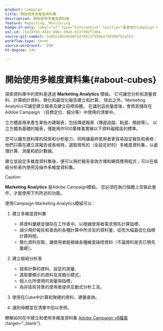 ```yaml
---
product: campaign
title: 開始使用多維度資料集
description: 開始使用多維度資料集
feature: Reporting, Monitoring
badge-v7-only: label="v7" type="Informative" tooltip="僅適用於Campaign Classic v7"
exl-id: 71d24f03-d41d-49bc-b9a5-8237902f7d6a
source-git-commit: 3a9b21d626b60754789c3f594ba798309f62a553
workflow-type: tm+mt
source-wordcount: '350'
ht-degree: 24%

---
```


# 開始使用多維度資料集{#about-cubes}



探索資料庫中的資料是透過 **Marketing Analytics** 模組。 它可讓您分析和測量資料、計算統計資料、簡化和最佳化報告建立和計算。 除此之外，Marketing Analytics可讓您建立報表及建立目標母體。 在識別這些量度後，會將其儲存在Adobe Campaign （目標定位、細分等）中使用的清單中。

立方體是用來產生某些內建報表，包括傳遞報表（傳遞追蹤、點選、開啟等）。 以立方體為基礎的報表，僅能用作500萬條事實線以下資料磁碟區的標準。

您可以擴充資料庫的探索和分析能力，同時讓最終使用者更容易設定報告和表格：他們只需在建立其報告或表格時，選取現有的（全設定好的）多維度資料集，以處理計算、測量和統計數據。

建立並設定多維度資料集後，便可以用於報告查詢方塊和網頁應用程式；可以在樞紐分析表內使用及操作多維度資料集。

>[!CAUTION]
>
>**Marketing Analytics** 是Adobe Campaign模組。 您必須在執行個體上安裝此套件，才能使用下列所述的功能。

使用Campaign Marketing Analytics模組可以：

1. 建立多維度資料集

   * 將資料彙總並儲存在工作表中，以根據使用者需求預先計算指標，
   * 減少用於報告和查詢的各種計算中所涉及的資料量，從而大幅最佳化指標計算時間，
   * 簡化資料存取，讓使用者能根據各種維度操控資料（不論資料是否已預先彙總）。

1. 建立樞紐分析表

   * 探索計算的資料、設定的測量、
   * 選取要顯示的資料及其顯示模式，
   * 個人化所使用的測量與指標，
   * 為非技術背景的使用者提供互動式分析工具。

1. 使用在Cube中計算和聚總的資料，建置查詢。
1. 識別母體並在清單中加以參照。

瞭解如何在中建立和使用多維度資料集 [Adobe Campaign v8檔案](https://experienceleague.adobe.com/docs/campaign/campaign-v8/analytics/reports/cubes/gs-cubes.html){target="_blank"}.
